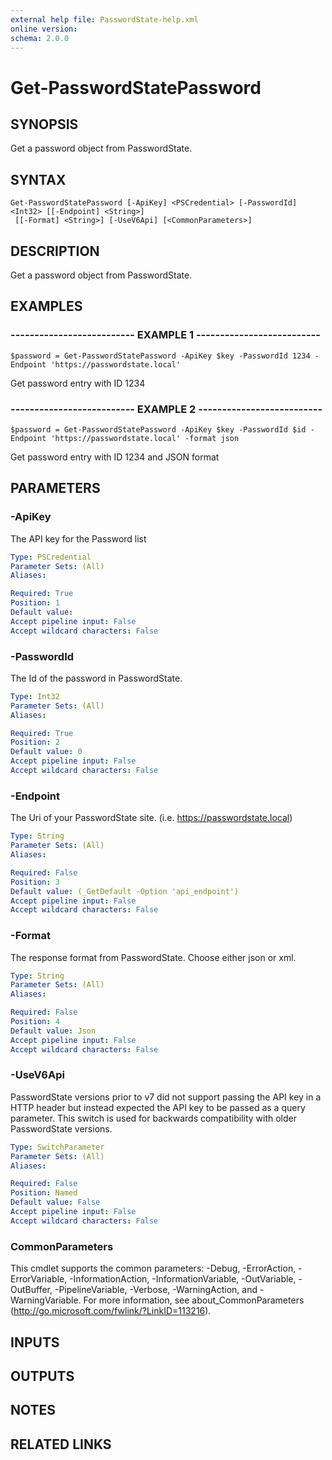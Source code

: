 ```yaml
---
external help file: PasswordState-help.xml
online version: 
schema: 2.0.0
---
```


# Get-PasswordStatePassword
## SYNOPSIS
Get a password object from PasswordState.
## SYNTAX

```
Get-PasswordStatePassword [-ApiKey] <PSCredential> [-PasswordId] <Int32> [[-Endpoint] <String>]
 [[-Format] <String>] [-UseV6Api] [<CommonParameters>]
```

## DESCRIPTION
Get a password object from PasswordState.
## EXAMPLES

### -------------------------- EXAMPLE 1 --------------------------
```
$password = Get-PasswordStatePassword -ApiKey $key -PasswordId 1234 -Endpoint 'https://passwordstate.local'
```

Get password entry with ID 1234
### -------------------------- EXAMPLE 2 --------------------------
```
$password = Get-PasswordStatePassword -ApiKey $key -PasswordId $id -Endpoint 'https://passwordstate.local' -format json
```

Get password entry with ID 1234 and JSON format
## PARAMETERS

### -ApiKey
The API key for the Password list

```yaml
Type: PSCredential
Parameter Sets: (All)
Aliases: 

Required: True
Position: 1
Default value: 
Accept pipeline input: False
Accept wildcard characters: False
```

### -PasswordId
The Id of the password in PasswordState.

```yaml
Type: Int32
Parameter Sets: (All)
Aliases: 

Required: True
Position: 2
Default value: 0
Accept pipeline input: False
Accept wildcard characters: False
```

### -Endpoint
The Uri of your PasswordState site.
(i.e.
https://passwordstate.local)

```yaml
Type: String
Parameter Sets: (All)
Aliases: 

Required: False
Position: 3
Default value: (_GetDefault -Option 'api_endpoint')
Accept pipeline input: False
Accept wildcard characters: False
```

### -Format
The response format from PasswordState.
Choose either json or xml.

```yaml
Type: String
Parameter Sets: (All)
Aliases: 

Required: False
Position: 4
Default value: Json
Accept pipeline input: False
Accept wildcard characters: False
```

### -UseV6Api
PasswordState versions prior to v7 did not support passing the API key in a HTTP header
but instead expected the API key to be passed as a query parameter.
This switch is used for 
backwards compatibility with older PasswordState versions.

```yaml
Type: SwitchParameter
Parameter Sets: (All)
Aliases: 

Required: False
Position: Named
Default value: False
Accept pipeline input: False
Accept wildcard characters: False
```

### CommonParameters
This cmdlet supports the common parameters: -Debug, -ErrorAction, -ErrorVariable, -InformationAction, -InformationVariable, -OutVariable, -OutBuffer, -PipelineVariable, -Verbose, -WarningAction, and -WarningVariable. For more information, see about_CommonParameters (http://go.microsoft.com/fwlink/?LinkID=113216).
## INPUTS

## OUTPUTS

## NOTES

## RELATED LINKS

